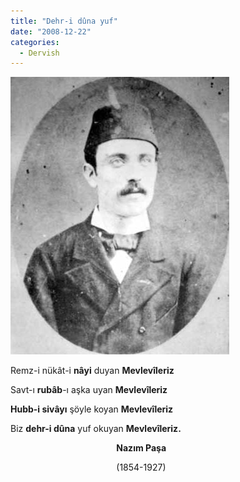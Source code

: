 ```yaml
---
title: "Dehr-i dûna yuf"
date: "2008-12-22"
categories: 
  - Dervish
---
```


[![mehmet_nazim_pasa.jpg](../uploads/2008/12/mehmet_nazim_pasa.jpg)](../uploads/2008/12/mehmet_nazim_pasa.jpg "mehmet_nazim_pasa.jpg")

Remz-i nükât-i **nâyi** duyan **Mevlevîleriz** 

Savt-ı **rubâb**\-ı aşka uyan **Mevlevîleriz** 

**Hubb-i sivâyı** şöyle koyan **Mevlevîleriz** 

Biz **dehr-i dûna** yuf okuyan **Mevlevîleriz.**

                                           **Nazım Paşa**

                                           (1854-1927)
